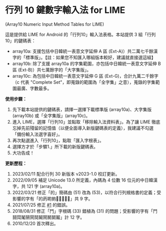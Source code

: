 # 行列 10 鍵數字輸入法 for LIME
(Array10 Numeric Input Method Tables for LIME)

這是提供給 LIME for Android 的「行列10」輸入法表格。本站提供 3 組「行列10」的鍵碼表：

* array10a: 支援包括中日韓統一表意文字延伸 A 區 (Ext-A)）共二萬七千餘漢字的「標準版」。【註：如果您不知匯入哪組版本較好，建議就直接選這組】
* array10b: 除了支援 array10a 的字集範圍，亦包括中日韓統一表意文字延伸 B 區 (Ext-B)）共七萬餘字的「大字集版」。
* array10c: 為包括中日韓統一表意文字延伸 G 區 (Ext-G)，合計九萬二千餘字（c 代表 "Complete Set"，即蒐錄的範圍為「全字集」之意），蒐錄的字集範圍最廣、字數最多。

**使用步驟：**
1. 先下載本站提供的鍵碼表，請擇一選擇下載標準版 (array10a)、大字集版 (array10b) 或「全字集版」(array10c)。
2. 進入 LIME，選擇「行列10」並點取「移除輸入法資料表」。為了讓 LIME 徹底忘掉先前殘留的記憶值（以便全面導入新版鍵碼表的定義），我建議不勾選「備份輸入法選字喜好」。
3. 再次點選進入「行列10」，點取「匯入字根表」。
4. 選擇方才於「步驟1.」所下載的新版鍵碼表。
5. 大功告成！

**更新歷程：**
1. 2023/02/11 配合行列 30 新版本 v2023-1.0 校訂更新。
1. 2022/09/05 補足 Unicode 13.0 所定義，內碼為 4 位數 16 位元的中日韓漢字，共 121 字 (array10a)。
1. 2022/03/21 修正「的」簡碼由 (51) 改為 (53)，以符合行列規格書的定義；受影響的字有「的菂啲𢯊𤷭𦖡𦗽𦝂𩭲」共 9 字。
1. 2021/07/25 修正 [#1](https://github.com/gontera/array10/issues/1) 的錯誤。
1. 2018/08/31 修正「鬥」字根碼 (33) 錯植為 (31) 的問題；受影響的字有「鬥鬪鬦䰗䰘鬨鬩鬫鬧鬭鬬鬮」計 12 字。
1. 2010/12/20 首次釋出。

